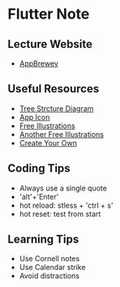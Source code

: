 # Flutter Note

## Lecture Website

- [AppBrewey](https://www.appbrewery.co/courses/flutter-development-bootcamp-with-dart/lectures/9986049)

## Useful Resources

- [Tree Strcture Diagram](https://app.diagrams.net/)
- [App Icon](https://appicon.co/)
- [Free Illustrations](http://icons8.com/ouch)
- [Another Free Illustrations](https://www.vecteezy.com/)
- [Create Your Own](https://www.canva.com/)

## Coding Tips

- Always use a single quote
- 'alt'+'Enter'
- hot reload: stless + 'ctrl + s'
- hot reset: test from start

## Learning Tips

- Use Cornell notes
- Use Calendar strike
- Avoid distractions

